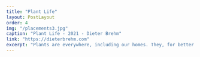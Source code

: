 ```yaml
---
title: "Plant Life"
layout: PostLayout
order: 4
img: "/placements3.jpg"
caption: "Plant Life - 2021 - Dieter Brehm"
link: "https://dieterbrehm.com"
excerpt: "Plants are everywhere, including our homes. They, for better or worse, are exploited constantly for their properties and visual appeal. What if the plants that decorate our built environment played a more outsized role-One that is proportional to their importance in the Earth?"
---
```


